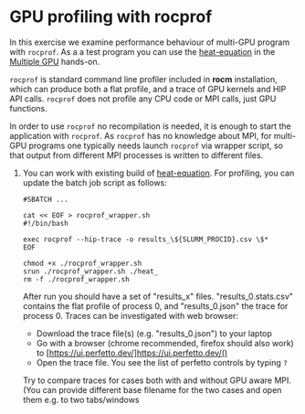 # GPU profiling with rocprof

In this exercise we examine performance behaviour of multi-GPU program with `rocprof`.
As a a test program you can use the [heat-equation](../multiple-gpu-performance/heat-equation) in the [Multiple GPU](..../multiple-gpu-performance) hands-on.

`rocprof` is standard command line profiler included in **rocm** installation, which can 
produce both a flat profile, and a trace of GPU kernels and HIP API calls. `rocprof` 
does not profile any CPU code or MPI calls, just GPU functions.

In order to use `rocprof` no recompilation is needed, it is enough to start the
application with `rocprof`. As `rocprof` has no knowledge about MPI, for multi-GPU
programs one typically needs launch `rocprof` via wrapper script, so that output from 
different MPI processes is written to different files.

1. You can work with existing build of [heat-equation](../multiple-gpu-performance/heat-equation). For profiling, you can update the batch job script as follows:
   ``` 
   #SBATCH ...

   cat << EOF > rocprof_wrapper.sh
   #!/bin/bash

   exec rocprof --hip-trace -o results_\${SLURM_PROCID}.csv \$*
   EOF

   chmod +x ./rocprof_wrapper.sh
   srun ./rocprof_wrapper.sh ./heat_
   rm -f ./rocprof_wrapper.sh
   ```

   After run you should have a set of "results_x" files. "results_0.stats.csv" contains 
   the flat profile of process 0, and "results_0.json" the trace for process 0.
   Traces can be investigated with web browser:
     - Download the trace file(s) (e.g. "results_0.json") to your laptop
     - Go with a browser (chrome recommended, firefox should also work) to [https://ui.perfetto.dev/]https://ui.perfetto.dev/()
     - Open the trace file.
   You see the list of perfetto controls by typing `?`

   Try to compare traces for cases both with and without GPU aware MPI. (You can provide different base filename for the two cases and open them e.g. to two tabs/windows
   
